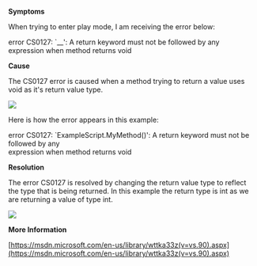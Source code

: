 
        

**Symptoms** 

When trying to enter play mode, I am receiving the error below:

error CS0127: `__': A return keyword must not be followed by any   
expression when method returns void

**Cause** 

The CS0127 error is caused when a method trying to return a value uses void as it's return value type.

![](/hc/en-us/article_attachments/202309276/CS0127_a.png)

Here is how the error appears in this example:

error CS0127: `ExampleScript.MyMethod()': A return keyword must not be followed by any   
expression when method returns void

**Resolution** 

The error CS0127 is resolved by changing the return value type to reflect the type that is being returned. In this example the return type is int as we are returning a value of type int.

![](/hc/en-us/article_attachments/202477083/CS0127_b.png)

**More Information** 

[https://msdn.microsoft.com/en-us/library/wttka33z(v=vs.90).aspx](https://msdn.microsoft.com/en-us/library/wttka33z(v=vs.90).aspx)

      